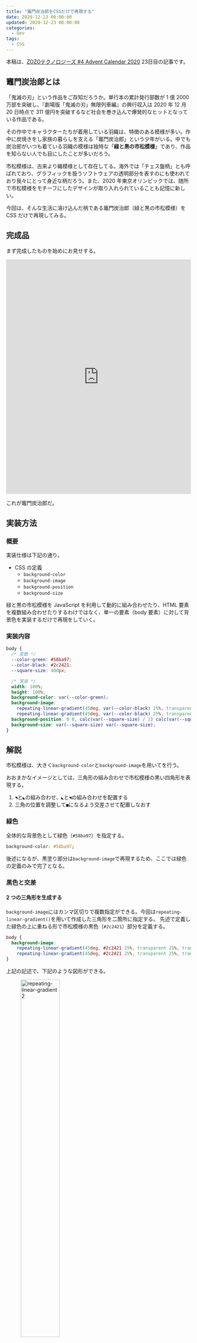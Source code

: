 ```yaml
---
title: "竈門炭治郎をCSSだけで再現する"
date: 2020-12-23 00:00:00
updated: 2020-12-23 00:00:00
categories:
  - Dev
tags:
  - CSS
---
```


<div class="c-alert">
本稿は、<a href="https://qiita.com/advent-calendar/2020/zozo_tech4">ZOZOテクノロジーズ #4 Advent Calendar 2020</a> 23日目の記事です。
</div>

## 竈門炭治郎とは

「鬼滅の刃」という作品をご存知だろうか。単行本の累計発行部数が 1 億 2000 万部を突破し、『劇場版「鬼滅の刃」無限列車編』の興行収入は 2020 年 12 月 20 日時点で 311 億円を突破するなど社会を巻き込んで爆発的なヒットとなっている作品である。

その作中でキャラクターたちが着用している羽織は、特徴のある模様が多い。作中に炭焼きをし家族の暮らしを支える「竈門炭治郎」という少年がいる。中でも炭治郎がいつも着ている羽織の模様は独特な「**緑と黒の市松模様**」であり、作品を知らない人でも目にしたことが多いだろう。

市松模様は、古来より織模様として存在してる。海外では「チェス盤柄」とも呼ばれており、グラフィックを扱うソフトウェアの透明部分を表すのにも使われており我々にとって身近な柄だろう。また、2020 年東京オリンピックでは、随所で市松模様をモチーフにしたデザインが取り入れられていることも記憶に新しい。

今回は、そんな生活に溶け込んだ柄である竈門炭治郎（緑と黒の市松模様）を CSS だけで再現してみる。

## 完成品

まず完成したものを始めにお見せする。

<iframe height="640" style="width: 100%;" scrolling="no" title="Tanjiro Kamado" src="https://codepen.io/hiro0218/embed/JjKWEjG?height=640&theme-id=light&default-tab=result" frameborder="no" loading="lazy" allowtransparency="true" allowfullscreen="true">
  See the Pen <a href='https://codepen.io/hiro0218/pen/JjKWEjG'>Tanjiro Kamado</a> by hiro
  (<a href='https://codepen.io/hiro0218'>@hiro0218</a>) on <a href='https://codepen.io'>CodePen</a>.
</iframe>

これが竈門炭治郎だ。

## 実装方法

### 概要

実装仕様は下記の通り。

- CSS の定義
  - `background-color`
  - `background-image`
  - `background-position`
  - `background-size`

緑と黒の市松模様を JavaScript を利用して動的に組み合わせたり、HTML 要素を複数組み合わせたりするわけではなく、単一の要素（body 要素）に対して背景色を実装するだけで再現をしていく。

### 実装内容

<!-- prettier-ignore -->
```css
body {
  /* 変数 */
  --color-green: #58ba97;
  --color-black: #2c2421;
  --square-size: 400px;

  /* 実装 */
  width: 100%;
  height: 100%;
  background-color: var(--color-green);
  background-image: 
    repeating-linear-gradient(45deg, var(--color-black) 25%, transparent 25%, transparent 75%, var(--color-black) 75%, var(--color-black)),
    repeating-linear-gradient(45deg, var(--color-black) 25%, transparent 25%, transparent 75%, var(--color-black) 75%, var(--color-black));
  background-position: 0 0, calc(var(--square-size) / 2) calc(var(--square-size) / 2);
  background-size: var(--square-size) var(--square-size);
}
```

## 解説

市松模様は、大きく`background-color`と`background-image`を用いてを行う。

おおまかなイメージとしては、三角形の組み合わせで市松模様の黒い四角形を表現する。

1. `◥`と`◣`の組み合わせ、`◣`と`◥`の組み合わせを配置する
1. 三角の位置を調整して`■`になるよう交差させて配置しなおす

### 緑色

全体的な背景色として緑色（`#58ba97`）を指定する。

```css
background-color: #58ba97;
```

後述になるが、黒塗り部分は`background-image`で再現するため、ここでは緑色の定義のみで完了となる。

### 黒色と交差

#### 2 つの三角形を生成する

`background-image`にはカンマ区切りで複数指定ができる。今回は`repeating-linear-gradient()`を用いて作成した三角形を二箇所に指定する。
先述で定義した緑色の上に重ねる形で市松模様の黒色（`#2c2421`）部分を定義する。

<!-- prettier-ignore -->
```css
body {
  background-image:
    repeating-linear-gradient(45deg, #2c2421 25%, transparent 25%, transparent 75%, #2c2421 75%, #2c2421),
    repeating-linear-gradient(45deg, #2c2421 25%, transparent 25%, transparent 75%, #2c2421 75%, #2c2421);
}
```

上記の記述で、下記のような図形ができる。

<figure>
  <img src="https://user-images.githubusercontent.com/3617124/102741394-9097fd00-4395-11eb-9f56-158ab4dee845.png" alt="repeating-linear-gradient 2"  width="50%" />
  <figcaption><code>repeating-linear-gradient()</code>で作成した三角形</figcaption>
</figure>

#### 交差するように配置する

1. `background-size`で背景画像の幅・高さ（400px）を指定する。  
   `background-repeat`は初期値が`repeat`なので繰り返される
1. `background-position`で 2 つの三角形が交差するように配置をずらして（0 0, 200px 200px）四角形を作成する。  
   `background-size`が 400px なので、その半分の 200px 位置へ配置する

```css
body {
  background-position: 0 0, 200px 200px;
  background-size: 400px 400px;
}
```

| パターン（1）                                                                                                                                                    | パターン（2）                                                                                                                                                    | 合成後（1）+（2）                                                                                                                                     |
| ---------------------------------------------------------------------------------------------------------------------------------------------------------------- | ---------------------------------------------------------------------------------------------------------------------------------------------------------------- | ----------------------------------------------------------------------------------------------------------------------------------------------------- |
| <img src="https://user-images.githubusercontent.com/3617124/102741394-9097fd00-4395-11eb-9f56-158ab4dee845.png" alt="repeating-linear-gradient 2" width="50%" /> | <img src="https://user-images.githubusercontent.com/3617124/102741386-8d9d0c80-4395-11eb-8456-31cb9a9fb389.png" alt="repeating-linear-gradient 1" width="50%" /> | <img src="https://user-images.githubusercontent.com/3617124/102742062-57608c80-4397-11eb-9d1b-ad577078f4cf.png" alt="checered pattern" width="50%" /> |

上記のように作成した図形を背景に配置して緑と黒の市松模様する。

## まとめ

CSS を極めれば様々なことができるようになる。

何でもできるわけではないが、昨日の自分より確実に強い自分になれる。

---

## 参考

- [市松模様 - Google 検索](https://www.google.com/search?q=%E5%B8%82%E6%9D%BE%E6%A8%A1%E6%A7%98)
- https://developer.mozilla.org/ja/docs/Web/CSS/background-color
- https://developer.mozilla.org/ja/docs/Web/CSS/background-image
- https://developer.mozilla.org/ja/docs/Web/CSS/background-size
- https://developer.mozilla.org/ja/docs/Web/CSS/background-position
- https://developer.mozilla.org/ja/docs/Web/CSS/repeating-linear-gradient()
